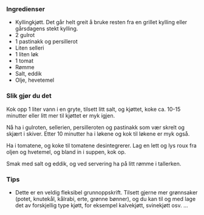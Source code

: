 
### Ingredienser
- Kyllingkjøtt. Det går helt greit å bruke resten fra en grillet kylling eller gårsdagens stekt kylling.
- 2 gulrot
- 1 pastinakk og persillerot
- Liten selleri
- 1 liten løk
- 1 tomat
- Rømme
- Salt, eddik
- Olje, hevetemel

### Slik gjør du det
Kok opp 1 liter vann i en gryte, tilsett litt salt, og kjøttet, koke ca. 10-15 minutter eller litt mer til kjøttet er myk igjen.

 Nå ha i gulroten, sellerien, persilleroten og pastinakk som vær skrelt og skjært i skiver. Etter 10 minutter ha i løkene og kok til løkene er myk også.

 Ha i tomatene, og koke til tomatene desintegrerer. Lag en lett og lys roux fra oljen og hvetemel, og bland in i suppen, kok op.

 Smak med salt og eddik, og ved servering ha på litt rømme i tallerken.

### Tips

- Dette er en veldig fleksibel grunnoppskrift. Tilsett gjerne mer grønnsaker (potet, knutekål, kålrabi, erte, grønne bønner), og du kan til og med lage det av forskjellig type kjøtt, for eksempel kalvekjøtt, svinekjøtt osv. ...